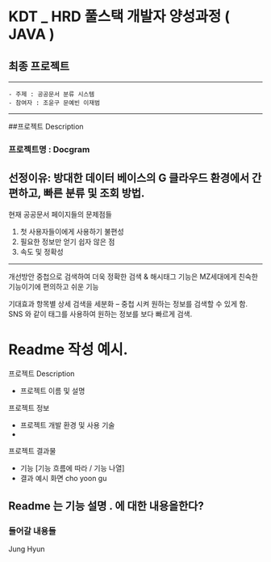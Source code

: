 # KDT _ HRD 풀스택 개발자 양성과정 ( JAVA )

## 최종 프로젝트
---
	- 주제 : 공공문서 분류 시스템
	- 참여자 : 조윤구 문예빈 이재범	
---
##프로젝트 Description
### 프로젝트명 : Docgram
선정이유: 방대한 데이터 베이스의 G 클라우드 환경에서 간편하고, 빠른 분류 및 조회 방법.
--
현재 공공문서 페이지들의 문제점들 
1. 첫 사용자들이에게 사용하기 불편성
2. 필요한 정보만 얻기 쉽자 않은 점
3. 속도 및 정확성
--- 
개선방안 
중첩으로 검색하여 더욱 정확한 검색 & 해시태그 기능은 MZ세대에게 친숙한 기능이기에 편의하고 쉬운 기능

기대효과
항목별 상세 검색을 세분화 – 중첩 시켜 원하는 정보를 검색할 수 있게 함.
SNS 와 같이 태그를 사용하여 원하는 정보를 보다 빠르게 검색.

# Readme 작성 예시.
프로젝트 Description
- 프로젝트 이름 및 설명

프로젝트 정보
- 프로젝트 개발 환경 및 사용 기술
- 

프로젝트 결과물
- 기능 [기능 흐름에 따라 / 기능 나열]
- 결과 예시 화면
cho yoon gu
## Readme 는 기능 설명 . 에 대한 내용을한다?
### 들어갈 내용들
Jung Hyun
